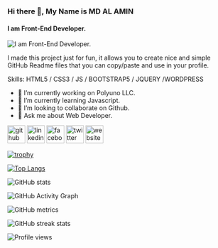 ### Hi there 👋, My Name is MD AL AMIN
#### I am Front-End Developer.
![I am Front-End Developer.](https://scontent.fjsr6-1.fna.fbcdn.net/v/t1.6435-9/88191388_278727803098354_8275540821269282816_n.jpg?_nc_cat=109&ccb=1-5&_nc_sid=174925&_nc_ohc=kpRoptGzLlIAX8c06Dj&_nc_ht=scontent.fjsr6-1.fna&oh=00_AT9vclF6z1uNfeO05ozu8yyCOqDr7v5j9v1kzlmDk_CPoA&oe=62365D50)

I made this project just for fun, it allows you to create nice and simple GitHub Readme files that you can copy/paste and use in your profile.

Skills: HTML5 / CSS3 / JS / BOOTSTRAP5 / JQUERY /WORDPRESS

- 🔭 I’m currently working on Polyuno LLC. 
- 🌱 I’m currently learning Javascript. 
- 👯 I’m looking to collaborate on Github. 
- 💬 Ask me about Web Developer. 


[<img src='https://cdn.jsdelivr.net/npm/simple-icons@3.0.1/icons/github.svg' alt='github' height='40'>](https://github.com/alamin24nava)  [<img src='https://cdn.jsdelivr.net/npm/simple-icons@3.0.1/icons/linkedin.svg' alt='linkedin' height='40'>](https://www.linkedin.com/in/m-a-amin-55a74717b/)  [<img src='https://cdn.jsdelivr.net/npm/simple-icons@3.0.1/icons/facebook.svg' alt='facebook' height='40'>](https://www.facebook.com/maamin.nava)  [<img src='https://cdn.jsdelivr.net/npm/simple-icons@3.0.1/icons/twitter.svg' alt='twitter' height='40'>](https://twitter.com/MAAMIN62102066)  [<img src='https://cdn.jsdelivr.net/npm/simple-icons@3.0.1/icons/icloud.svg' alt='website' height='40'>](https://wpamin.xyz/)  

[![trophy](https://github-profile-trophy.vercel.app/?username=alamin24nava)](https://github.com/ryo-ma/github-profile-trophy)

[![Top Langs](https://github-readme-stats.vercel.app/api/top-langs/?username=alamin24nava)](https://github.com/anuraghazra/github-readme-stats)

![GitHub stats](https://github-readme-stats.vercel.app/api?username=alamin24nava&show_icons=true&count_private=true)  

![GitHub Activity Graph](https://activity-graph.herokuapp.com/graph?username=alamin24nava)  

![GitHub metrics](https://metrics.lecoq.io/alamin24nava)  

![GitHub streak stats](https://github-readme-streak-stats.herokuapp.com/?user=alamin24nava)  

![Profile views](https://gpvc.arturio.dev/alamin24nava)  
